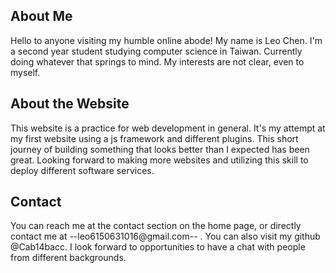 ## About Me

Hello to anyone visiting my humble online abode! My name is Leo Chen. I'm a second year student studying computer science in Taiwan. Currently doing whatever that springs to mind. My interests are not clear, even to myself.


## About the Website

This website is a practice for web development in general. It's my attempt at my first website using a js framework and different plugins. This short journey of building something that looks better than I expected has been great. Looking forward to making more websites and utilizing this skill to deploy different software services.


## Contact
You can reach me at the contact section on the home page, or directly contact me at --leo6150631016@gmail.com-- . You can also visit my github @Cab14bacc. I look forward to opportunities to have a chat with people from different backgrounds.
